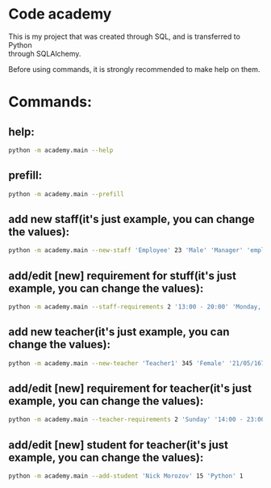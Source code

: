 # Code academy
This is my project that was created through SQL,
and is transferred to Python\
through SQLAlchemy.

Before using commands, it is strongly
recommended to make help on them.

# Commands:

## help:
```bash
python -m academy.main --help
```

## prefill:
```bash
python -m academy.main --prefill
```

## add new staff(it's just example, you can change the values):
```bash
python -m academy.main --new-staff 'Employee' 23 'Male' 'Manager' 'employee@mail.ru' '20/02/2001' '03/02/2020' 20
```

## add/edit [new] requirement for stuff(it's just example, you can change the values):
```bash
python -m academy.main --staff-requirements 2 '13:00 - 20:00' 'Monday, Tuesday' 'Russian'
```

## add new teacher(it's just example, you can change the values):
```bash
python -m academy.main --new-teacher 'Teacher1' 345 'Female' '21/05/1679' 3 245 'pretends to work'
```

##  add/edit [new] requirement for teacher(it's just example, you can change the values):
```bash
python -m academy.main --teacher-requirements 2 'Sunday' '14:00 - 23:00' 'Russian' 10
```

##  add/edit [new] student for teacher(it's just example, you can change the values):
```bash
python -m academy.main --add-student 'Nick Morozov' 15 'Python' 1
```
